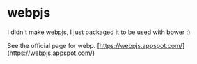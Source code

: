 # webpjs
I didn't make webpjs, I just packaged it to be used with bower :)

See the official page for webp. [https://webpjs.appspot.com/](https://webpjs.appspot.com/)
